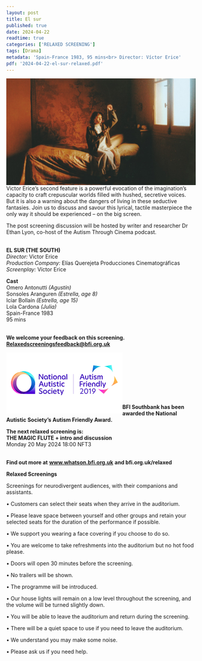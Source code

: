 ```yaml
---
layout: post
title: El sur
published: true
date: 2024-04-22
readtime: true
categories: ['RELAXED SCREENING']
tags: [Drama]
metadata: 'Spain-France 1983, 95 mins<br> Director: Víctor Erice'
pdf: '2024-04-22-el-sur-relaxed.pdf'
---
```


<img style="float: left;" src="/img/el-sur-02.jpeg"><br><br><br><br><br><br><br><br><br>

Victor Erice’s second feature is a powerful evocation of the imagination’s capacity to craft crepuscular worlds filled with hushed, secretive voices. But it is also a warning about the dangers of living in these seductive fantasies. Join us to discuss and savour this lyrical, tactile masterpiece the only way it should be experienced – on the big screen.

The post screening discussion will be hosted by writer and researcher Dr Ethan Lyon, co-host of the Autism Through Cinema podcast.
<br><br>

**EL SUR (THE SOUTH)**<br>
_Director:_ Victor Erice<br>
_Production Company:_ Elías Querejeta Producciones Cinematográficas<br>
_Screenplay:_ Víctor Erice

**Cast**  
Omero Antonutti _(Agustín)_<br>
Sonsoles Aranguren _(Estrella, age 8)_<br>
Icíar Bollaín _(Estrella, age 15)_<br>
Lola Cardona _(Julia)_<br>
Spain-France 1983<br>
95 mins<br>
<br>


**We welcome your feedback on this screening. Relaxedscreeningsfeedback@bfi.org.uk**


<img style="float: left;" src="/img/autistic_society.png"><br><br><br><br><br><br><br><br>
**BFI Southbank has been awarded the National Autistic Society’s Autism Friendly Award.**


**The next relaxed screening is:**<br> 
**THE MAGIC FLUTE + intro and discussion**  
Monday 20 May 2024 18:00 NFT3
<br><br>


**Find out more at**
**www.whatson.bfi.org.uk**
**and bfi.org.uk/relaxed**
<br>

**Relaxed Screenings**

Screenings for neurodivergent audiences, with their companions and assistants.

• Customers can select their seats when they arrive in the auditorium. 

• Please leave space between yourself and other groups and retain your selected seats for the duration of the performance if possible.

• We support you wearing a face covering if you choose to do so.

• You are welcome to take refreshments into the auditorium but no hot food please.

• Doors will open 30 minutes before the screening.

• No trailers will be shown.

• The programme will be introduced.

• Our house lights will remain on a low level throughout the screening, and the volume will be turned slightly down.

• You will be able to leave the auditorium and return during the screening.

• There will be a quiet space to use if you need to leave the auditorium.

• We understand you may make some noise.

• Please ask us if you need help.
<!--stackedit_data:
eyJoaXN0b3J5IjpbODYyNDkwNTIzXX0=
-->
